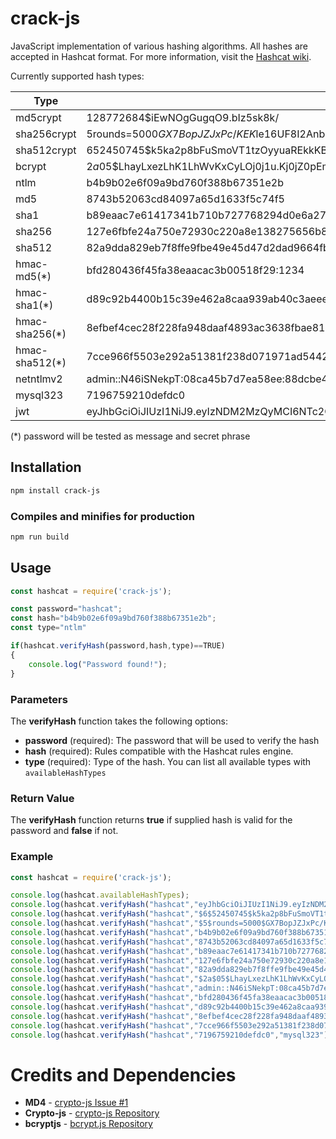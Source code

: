 # crack-js

JavaScript implementation of various hashing algorithms. All hashes are accepted in Hashcat format. For more information, visit the [Hashcat wiki](https://hashcat.net/wiki/doku.php?id=example_hashes).

Currently supported hash types:

|Type|Example|Password|
| --- | --- | --- |
|md5crypt|$1$28772684$iEwNOgGugqO9.bIz5sk8k/|hashcat|
|sha256crypt|$5$rounds=5000$GX7BopJZJxPc/KEK$le16UF8I2Anb.rOrn22AUPWvzUETDGefUmAV8AZkGcD|hashcat|
|sha512crypt|$6$52450745$k5ka2p8bFuSmoVT1tzOyyuaREkkKBcCNqoDKzYiJL9RaE8yMnPgh2XzzF0NDrUhgrcLwg78xs1w5pJiypEdFX/|hashcat|
|bcrypt|$2a$05$LhayLxezLhK1LhWvKxCyLOj0j1u.Kj0jZ0pEmm134uzrQlFvQJLF6|hashcat|
|ntlm|b4b9b02e6f09a9bd760f388b67351e2b|hashcat|
|md5|8743b52063cd84097a65d1633f5c74f5|hashcat|
|sha1|b89eaac7e61417341b710b727768294d0e6a277b|hashcat|
|sha256|127e6fbfe24a750e72930c220a8e138275656b8e5d8f48a98c3c92df2caba935|hashcat|
|sha512|82a9dda829eb7f8ffe9fbe49e45d47d2dad9664fbb7adf72492e3c81ebd3e29134d9bc12212bf83c6840f10e8246b9db54a4859b7ccd0123d86e5872c1e5082f|hashcat|
|hmac-md5(\*)|bfd280436f45fa38eaacac3b00518f29:1234|hashcat|
|hmac-sha1(\*)|d89c92b4400b15c39e462a8caa939ab40c3aeeea:1234|hashcat|
|hmac-sha256(\*)|8efbef4cec28f228fa948daaf4893ac3638fbae81358ff9020be1d7a9a509fc6:1234|hashcat|
|hmac-sha512(\*)|7cce966f5503e292a51381f238d071971ad5442488f340f98e379b3aeae2f33778e3e732fcc2f7bdc04f3d460eebf6f8cb77da32df25500c09160dd3bf7d2a6b:1234|hashcat|
|netntlmv2|admin::N46iSNekpT:08ca45b7d7ea58ee:88dcbe4446168966a153a0064958dac6:5c7830315c7830310000000000000b45c67103d07d7b95acd12ffa11230e0000000052920b85f78d013c31cdb3b92f5d765c783030|hashcat|
|mysql323|7196759210defdc0|hashcat|
|jwt|eyJhbGciOiJIUzI1NiJ9.eyIzNDM2MzQyMCI6NTc2ODc1NDd9.f1nXZ3V_Hrr6ee-AFCTLaHRnrkiKmio2t3JqwL32guY|hashcat|

(\*) password will be tested as message and secret phrase

## Installation

```sh
npm install crack-js
```

### Compiles and minifies for production

```sh
npm run build
```


## Usage

```javascript
const hashcat = require('crack-js');

const password="hashcat";
const hash="b4b9b02e6f09a9bd760f388b67351e2b";
const type="ntlm"

if(hashcat.verifyHash(password,hash,type)==TRUE)
{
    console.log("Password found!");
}


```


### Parameters

The **verifyHash** function takes the following options:

 - **password** (required): The password that will be used to verify the hash
 - **hash** (required): Rules compatible with the Hashcat rules engine.
 - **type** (required): Type of the hash. You can list all available types with ```availableHashTypes```
 
### Return Value
The **verifyHash** function returns **true** if supplied hash is valid for the password and **false** if not.


 

### Example

```javascript
const hashcat = require('crack-js');

console.log(hashcat.availableHashTypes);
console.log(hashcat.verifyHash("hashcat","eyJhbGciOiJIUzI1NiJ9.eyIzNDM2MzQyMCI6NTc2ODc1NDd9.f1nXZ3V_Hrr6ee-AFCTLaHRnrkiKmio2t3JqwL32guY","jwt"))
console.log(hashcat.verifyHash("hashcat","$6$52450745$k5ka2p8bFuSmoVT1tzOyyuaREkkKBcCNqoDKzYiJL9RaE8yMnPgh2XzzF0NDrUhgrcLwg78xs1w5pJiypEdFX/","sha512crypt"));
console.log(hashcat.verifyHash("hashcat","$5$rounds=5000$GX7BopJZJxPc/KEK$le16UF8I2Anb.rOrn22AUPWvzUETDGefUmAV8AZkGcD","sha256crypt"));
console.log(hashcat.verifyHash("hashcat","b4b9b02e6f09a9bd760f388b67351e2b","ntlm"));
console.log(hashcat.verifyHash("hashcat","8743b52063cd84097a65d1633f5c74f5","md5"));
console.log(hashcat.verifyHash("hashcat","b89eaac7e61417341b710b727768294d0e6a277b","sha1"));
console.log(hashcat.verifyHash("hashcat","127e6fbfe24a750e72930c220a8e138275656b8e5d8f48a98c3c92df2caba935","sha256"));
console.log(hashcat.verifyHash("hashcat","82a9dda829eb7f8ffe9fbe49e45d47d2dad9664fbb7adf72492e3c81ebd3e29134d9bc12212bf83c6840f10e8246b9db54a4859b7ccd0123d86e5872c1e5082f","sha512"));
console.log(hashcat.verifyHash("hashcat","$2a$05$LhayLxezLhK1LhWvKxCyLOj0j1u.Kj0jZ0pEmm134uzrQlFvQJLF6","bcrypt"));
console.log(hashcat.verifyHash("hashcat","admin::N46iSNekpT:08ca45b7d7ea58ee:88dcbe4446168966a153a0064958dac6:5c7830315c7830310000000000000b45c67103d07d7b95acd12ffa11230e0000000052920b85f78d013c31cdb3b92f5d765c783030","netntlmv2"));
console.log(hashcat.verifyHash("hashcat","bfd280436f45fa38eaacac3b00518f29:1234","hmac-md5"));
console.log(hashcat.verifyHash("hashcat","d89c92b4400b15c39e462a8caa939ab40c3aeeea:1234","hmac-sha1"));
console.log(hashcat.verifyHash("hashcat","8efbef4cec28f228fa948daaf4893ac3638fbae81358ff9020be1d7a9a509fc6:1234","hmac-sha256"));
console.log(hashcat.verifyHash("hashcat","7cce966f5503e292a51381f238d071971ad5442488f340f98e379b3aeae2f33778e3e732fcc2f7bdc04f3d460eebf6f8cb77da32df25500c09160dd3bf7d2a6b:1234","hmac-sha512"));
console.log(hashcat.verifyHash("hashcat","7196759210defdc0","mysql323"));

```




# Credits and Dependencies

- **MD4** - [crypto-js Issue #1](https://github.com/tomyun/crypto-js/issues/1)
- **Crypto-js** - [crypto-js Repository](https://github.com/brix/crypto-js)
- **bcryptjs** - [bcrypt.js Repository](https://github.com/dcodeIO/bcrypt.js)